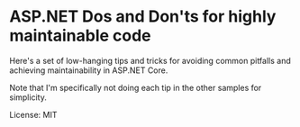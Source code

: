 ASP.NET Dos and Don'ts for highly maintainable code
===================================================

Here's a set of low-hanging tips and tricks for avoiding common pitfalls and achieving maintainability in ASP.NET Core.

Note that I'm specifically not doing each tip in the other samples for simplicity.

License: MIT
